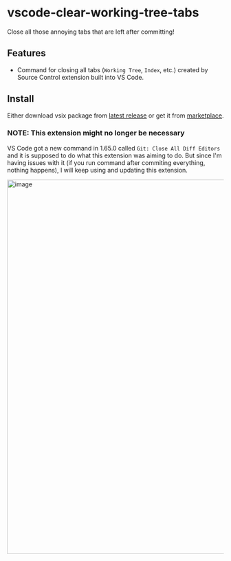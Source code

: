 # vscode-clear-working-tree-tabs

Close all those annoying tabs that are left after committing!

## Features

- Command for closing all tabs (`Working Tree`, `Index`, etc.) created by Source Control extension built into VS Code.

## Install

Either download vsix package from [latest release](https://github.com/effektsvk/vscode-clear-working-tree-tabs/releases/latest) or get it from [marketplace](https://marketplace.visualstudio.com/items?itemName=effektsvk.vscode-clear-working-tree-tabs).

### NOTE: This extension might no longer be necessary

VS Code got a new command in 1.65.0 called `Git: Close All Diff Editors` and it is supposed to do what this extension was aiming to do. But since I'm having issues with it (if you run command after commiting everything, nothing happens), I will keep using and updating this extension.

<img width="871" alt="image" src="https://user-images.githubusercontent.com/10141960/156747320-0e079e55-6d2d-485a-a410-8cd300bae61b.png">
